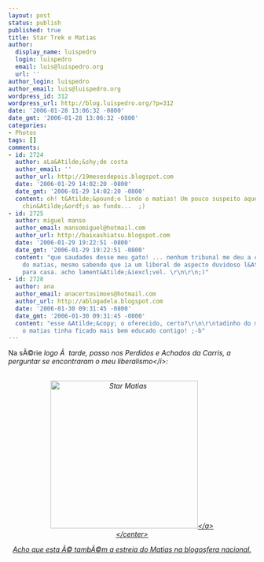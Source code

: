 ```yaml
---
layout: post
status: publish
published: true
title: Star Trek e Matias
author:
  display_name: luispedro
  login: luispedro
  email: luis@luispedro.org
  url: ''
author_login: luispedro
author_email: luis@luispedro.org
wordpress_id: 312
wordpress_url: http://blog.luispedro.org/?p=312
date: '2006-01-28 13:06:32 -0800'
date_gmt: '2006-01-28 13:06:32 -0800'
categories:
- Photos
tags: []
comments:
- id: 2724
  author: aLa&Atilde;&shy;de costa
  author_email: ''
  author_url: http://19mesesdepois.blogspot.com
  date: '2006-01-29 14:02:20 -0800'
  date_gmt: '2006-01-29 14:02:20 -0800'
  content: oh! t&Atilde;&pound;o lindo o matias! Um pouco suspeito aquele bal&Atilde;&pound;o
    chin&Atilde;&ordf;s ao fundo...  ;)
- id: 2725
  author: miguel manso
  author_email: mansomiguel@hotmail.com
  author_url: http://baixashiatsu.blogspot.com
  date: '2006-01-29 19:22:51 -0800'
  date_gmt: '2006-01-29 19:22:51 -0800'
  content: "que saudades desse meu gato! ... nenhum tribunal me deu a cust&Atilde;&sup3;dia
    do matias, mesmo sabendo que ia um liberal de aspecto duvidoso l&Atilde;&iexcl;
    para casa. acho lament&Atilde;&iexcl;vel. \r\n\r\n;)"
- id: 2728
  author: ana
  author_email: anacertosimoes@hotmail.com
  author_url: http://ablogadela.blogspot.com
  date: '2006-01-30 09:31:45 -0800'
  date_gmt: '2006-01-30 09:31:45 -0800'
  content: "esse &Atilde;&copy; o oferecido, certo?\r\n\r\ntadinho do miguel, sim,
    o matias tinha ficado mais bem educado contigo! ;-b"
---
```

<p>Na s&Atilde;&copy;rie <i>logo &Atilde;&nbsp; tarde, passo nos Perdidos e Achados da Carris, a perguntar se encontraram o meu liberalismo<&#47;i>:</p>
<p><center><br />
<a id="p311" rel="attachment" class="imagelink" href="http:&#47;&#47;blog.luispedro.org&#47;?attachment_id=311" title="Star Matias"><img id="image311" src="http:&#47;&#47;blog.luispedro.org&#47;wp-content&#47;uploads&#47;2006&#47;01&#47;star_matias.jpeg" alt="Star Matias" height="300" &#47;><&#47;a><br />
<&#47;center></p>
<p>Acho que esta &Atilde;&copy; tamb&Atilde;&copy;m a estreia do Matias na blogosfera nacional.</p>

